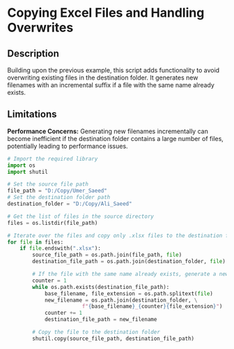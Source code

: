 # Copying Excel Files and Handling Overwrites

## Description

Building upon the previous example, this script adds functionality to avoid overwriting existing files in the destination folder. It generates new filenames with an incremental suffix if a file with the same name already exists.

## Limitations

**Performance Concerns:** Generating new filenames incrementally can become inefficient if the destination folder contains a large number of files, potentially leading to performance issues.


```python
# Import the required library
import os
import shutil

# Set the source file path
file_path = "D:/Copy/Umer_Saeed"
# Set the destination folder path
destination_folder = "D:/Copy/Ali_Saeed"

# Get the list of files in the source directory
files = os.listdir(file_path)

# Iterate over the files and copy only .xlsx files to the destination folder
for file in files:
    if file.endswith(".xlsx"):
        source_file_path = os.path.join(file_path, file)
        destination_file_path = os.path.join(destination_folder, file)

        # If the file with the same name already exists, generate a new filename
        counter = 1
        while os.path.exists(destination_file_path):
            base_filename, file_extension = os.path.splitext(file)
            new_filename = os.path.join(destination_folder, \
                        f"{base_filename}_{counter}{file_extension}")
            counter += 1
            destination_file_path = new_filename

        # Copy the file to the destination folder
        shutil.copy(source_file_path, destination_file_path)
```
